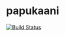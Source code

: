 # papukaani

[![Build Status](http://fmnh-ws-test.it.helsinki.fi/jenkins/buildStatus/icon?job=Papukaanitestit)](http://fmnh-ws-test.it.helsinki.fi/jenkins/job/Papukaanitestit/)

